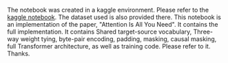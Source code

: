 The notebook was created in a kaggle environment. Please refer to the [kaggle notebook](https://www.kaggle.com/code/hamzamohiuddin/transformer-attention-is-all-you-need-detailed/notebook). The dataset used is also provided there. 
This notebook is an implementation of the paper,  "Attention Is All You Need". It contains the full implementation. It contains Shared target-source vocabulary, Three-way weight tying, byte-pair encoding, padding, masking, causal masking, full Transformer architecture, as well as training code. Please refer to it. Thanks.
